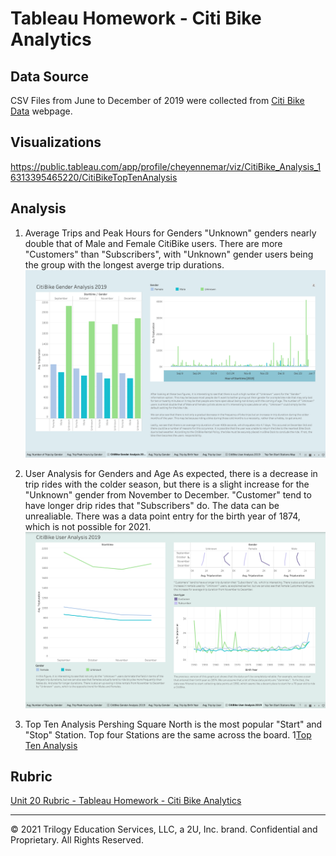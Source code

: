 # Tableau Homework - Citi Bike Analytics

## Data Source
CSV Files from June to December of 2019 were collected from [Citi Bike Data](https://www.citibikenyc.com/system-data) webpage.

## Visualizations
https://public.tableau.com/app/profile/cheyennemar/viz/CitiBike_Analysis_16313395465220/CitiBikeTopTenAnalysis

## Analysis
1. Average Trips and Peak Hours for Genders
"Unknown" genders nearly double that of Male and Female CitiBike users. There are more "Customers" than "Subscribers", with "Unknown" gender users being the group with the longest averge trip durations.
![Average Trips and Peak Hours by Gender](Images/gender_analysis.png)

2. User Analysis for Genders and Age
As expected, there is a decrease in trip rides with the colder season, but there is a slight increase for the "Unknown" gender from November to December. "Customer" tend to have longer drip rides that "Subscribers" do. The data can be unrealiable. There was a data point entry for the birth year of 1874, which is not possible for 2021.
![User Analysis](Images/user_analysis.png)

3. Top Ten Analysis
Pershing Square North is the most popular "Start" and "Stop" Station. Top four Stations are the same across the board.
1[Top Ten Analysis](Images/top_ten.png)

## Rubric

[Unit 20 Rubric - Tableau Homework - Citi Bike Analytics](https://docs.google.com/document/d/135gKIRxE8XB9XGmXcGORGpmJAeGdh1qz6ogh8na6P-o/edit?usp=sharing)

- - -

© 2021 Trilogy Education Services, LLC, a 2U, Inc. brand. Confidential and Proprietary. All Rights Reserved.
